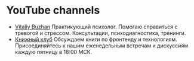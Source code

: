 # YouTube channels

- [Vitaliy Buzhan](https://www.youtube.com/@VitaliyBuzhan)
  Практикующий психолог. Помогаю справиться с тревогой и стрессом. Консультации, психодиагностика, тренинги.
- [Книжный клуб](https://www.youtube.com/@pomazkovclub)
  Обсуждаем книги по фронтенду и технологиям. Присоединяйтесь к нашим еженедельным встречам и дискуссиям каждую пятницу в 18:00 МСК.